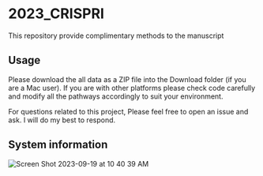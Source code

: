 # 2023_CRISPRI
This repository provide complimentary methods to the manuscript

## Usage
Please download the all data as a ZIP file into the Download folder (if you are a Mac user). If you are with other platforms please check code carefully and modify all the pathways accordingly to suit your environment. 

For questions related to this project, Please feel free to open an issue and ask. I will do my best to respond.


## System information
![Screen Shot 2023-09-19 at 10 40 39 AM](https://github.com/Cecilia-Wang/2023_CRISPRI/assets/24553049/816aa59c-e185-4ca3-9d3c-0cdf5a154830)
